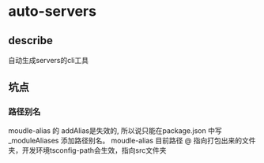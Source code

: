 # auto-servers

## describe

自动生成servers的cli工具

## 坑点

### 路径别名

moudle-alias 的 addAlias是失效的, 所以说只能在package.json 中写_moduleAliases 添加路径别名。
moudle-alias 目前路径 @ 指向打包出来的文件夹，开发环境tsconfig-path会生效，指向src文件夹
